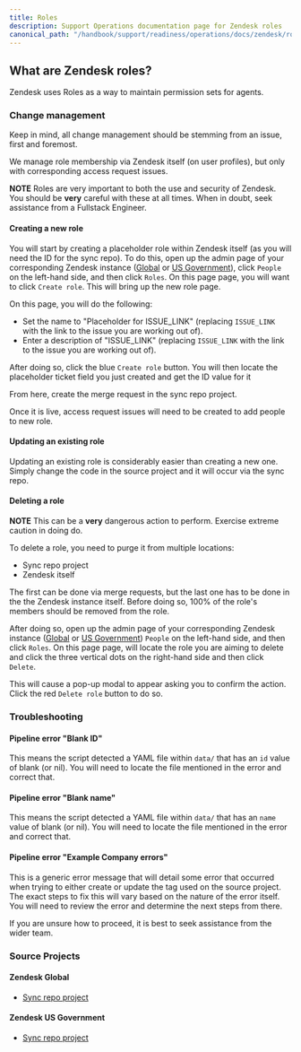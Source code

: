 ```yaml
---
title: Roles
description: Support Operations documentation page for Zendesk roles
canonical_path: "/handbook/support/readiness/operations/docs/zendesk/roles"
---
```


## What are Zendesk roles?

Zendesk uses Roles as a way to maintain permission sets for agents.

### Change management

Keep in mind, all change management should be stemming from an issue, first and
foremost.

We manage role membership via Zendesk itself (on user profiles), but only with
corresponding access request issues.

**NOTE** Roles are very important to both the use and security of Zendesk. You
should be **very** careful with these at all times. When in doubt, seek
assistance from a Fullstack Engineer.

#### Creating a new role

You will start by creating a placeholder role within Zendesk itself (as you will
need the ID for the sync repo). To do this, open up the admin page of your
corresponding Zendesk instance ([Global](https://example_company.zendesk.com/admin)
or [US Government](https://example_company-federal-support.zendesk.com/admin)), click
`People` on the left-hand side, and then click `Roles`. On this page page, you
will want to click `Create role`. This will bring up the new role page.

On this page, you will do the following:

- Set the name to "Placeholder for ISSUE_LINK" (replacing `ISSUE_LINK` with the
  link to the issue you are working out of).
- Enter a description of "ISSUE_LINK" (replacing `ISSUE_LINK` with the link to
  the issue you are working out of).

After doing so, click the blue `Create role` button. You will then locate the
placeholder ticket field you just created and get the ID value for it

From here, create the merge request in the sync repo project.

Once it is live, access request issues will need to be created to add people to
new role.

#### Updating an existing role

Updating an existing role is considerably easier than creating a new one. Simply
change the code in the source project and it will occur via the sync
repo.

#### Deleting a role

**NOTE** This can be a **very** dangerous action to perform. Exercise extreme
caution in doing do.

To delete a role, you need to purge it from multiple locations:

- Sync repo project
- Zendesk itself

The first can be done via merge requests, but the last one has to be done in the
the Zendesk instance itself. Before doing so, 100% of the role's members should
be removed from the role.

After doing so, open up the admin page of your corresponding Zendesk instance
([Global](https://example_company.zendesk.com/admin) or
[US Government](https://example_company-federal-support.zendesk.com/admin))
`People` on the left-hand side, and then click `Roles`. On this page page, will
locate the role you are aiming to delete and click the three vertical dots on
the right-hand side and then click `Delete`.

This will cause a pop-up modal to appear asking you to confirm the action. Click
the red `Delete role` button to do so.

### Troubleshooting

#### Pipeline error "Blank ID"

This means the script detected a YAML file within `data/` that has an `id` value
of blank (or nil). You will need to locate the file mentioned in the error and
correct that.

#### Pipeline error "Blank name"

This means the script detected a YAML file within `data/` that has an `name`
value of blank (or nil). You will need to locate the file mentioned in the error
and correct that.

#### Pipeline error "Example Company errors"

This is a generic error message that will detail some error that occurred when
trying to either create or update the tag used on the source project. The exact
steps to fix this will vary based on the nature of the error itself. You will
need to review the error and determine the next steps from there.

If you are unsure how to proceed, it is best to seek assistance from the wider
team.

### Source Projects

#### Zendesk Global

- [Sync repo project](https://example_company.com/example_company-support-readiness/zendesk-global/users/roles)

#### Zendesk US Government

- [Sync repo project](https://example_company.com/example_company-support-readiness/zendesk-us-government/users/roles)
